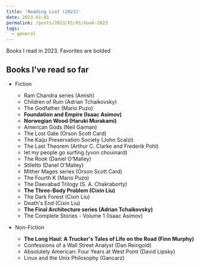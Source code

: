 ```yaml
---
title: 'Reading List (2023)'
date: 2023-01-01
permalink: /posts/2023/01/01/book-2023
tags:
  - general
---
```


Books I read in 2023. Favorites are bolded

## Books I've read so far
- Fiction
    - Ram Chandra series (Amish)
    - Children of Ruin (Adrian Tchaikovsky)
    - The Godfather (Mario Puzo)
    - **Foundation and Empire (Isaac Asimov)**
    - **Norwegian Wood (Haruki Murakami)**
    - American Gods (Neil Gaiman)
    - The Lost Gate (Orson Scott Card)
    - The Kaiju Preservation Society (John Scalzi)
    - The Last Theorem (Arthur C. Clarke and Frederik Pohl)
    - let my people go surfing (yvon chouinard)   
    - The Rook (Daniel O'Malley)
    - Stiletto (Danel O'Malley)
    - Mither Mages series (Orson Scott Card)
    - The Fourth K (Mario Puzo)
    - The Daevabad Trilogy (S. A. Chakraborty)
    - **The Three-Body Problem (Cixin Liu)**
    - The Dark Forest (Cixin Liu)
    - Death's End (Cixin Liu)
    - **The Final Architecture series (Adrian Tchaikovsky)**
    - The Complete Stories - Volume 1 (Isaac Asimov)

- Non-Fiction
    - **The Long Haul: A Trucker's Tales of Life on the Road (Finn Murphy)**
    - Confessions of a Wall Street Analyst (Dan Reingold) 
    - Absolutely American: Four Years at West Point (David Lipsky)
    - Linux and the Unix Philosophy (Gancarz)


